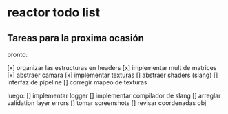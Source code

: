 
# reactor todo list

## Tareas para la proxima ocasión

pronto:

[x] organizar las estructuras en headers
[x] implementar mult de matrices
[x] abstraer camara
[x] implementar texturas
[] abstraer shaders (slang)
[] interfaz de pipeline
[] corregir mapeo de texturas



luego:
[] implementar logger
[] implementar compilador de slang
[] arreglar validation layer errors
[] tomar screenshots
[] revisar coordenadas obj



